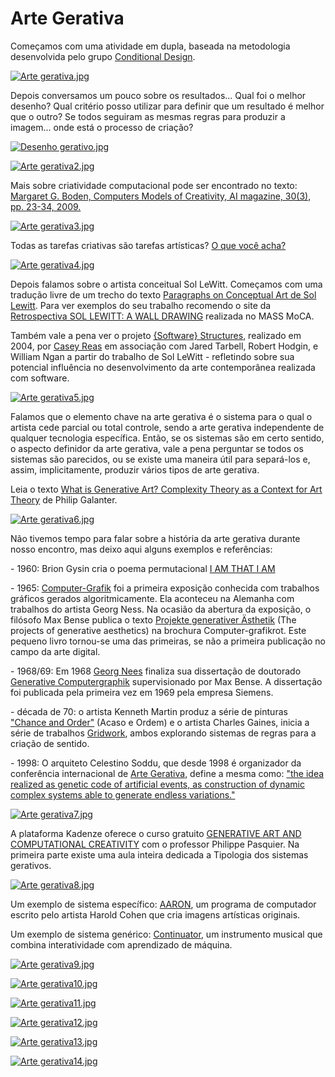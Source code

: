 # Arte Gerativa

Começamos com uma atividade em dupla, baseada na metodologia desenvolvida pelo grupo [Conditional Design](https://conditionaldesign.org/). 

[![Arte gerativa.jpg](https://garoa.net.br/w/images/thumb/Arte_gerativa.jpg/500px-Arte_gerativa.jpg)](https://garoa.net.br/wiki/Arquivo:Arte_gerativa.jpg)


Depois conversamos um pouco sobre os resultados... Qual foi o melhor desenho? Qual critério posso utilizar para definir que um resultado é melhor que o outro? Se todos seguiram as mesmas regras para produzir a imagem... onde está o processo de criação? 

[![Desenho gerativo.jpg](https://garoa.net.br/w/images/thumb/Desenho_gerativo.jpg/500px-Desenho_gerativo.jpg)](https://garoa.net.br/wiki/Arquivo:Desenho_gerativo.jpg)

[![Arte gerativa2.jpg](https://garoa.net.br/w/images/thumb/Arte_gerativa2.jpg/500px-Arte_gerativa2.jpg)](https://garoa.net.br/wiki/Arquivo:Arte_gerativa2.jpg)

Mais sobre criatividade computacional pode ser encontrado no texto: [Margaret G. Boden, Computers Models of Creativity, AI magazine, 30(3), pp. 23-34, 2009.](http://www.aaai.org/ojs/index.php/aimagazine/article/view/2254/2100)

[![Arte gerativa3.jpg](https://garoa.net.br/w/images/thumb/Arte_gerativa3.jpg/500px-Arte_gerativa3.jpg)](https://garoa.net.br/wiki/Arquivo:Arte_gerativa3.jpg)

Todas as tarefas criativas são tarefas artísticas? [O que você acha?](https://garoa.net.br/wiki/Discuss%C3%A3o:Arte_Gerativa)

[![Arte gerativa4.jpg](https://garoa.net.br/w/images/thumb/Arte_gerativa4.jpg/500px-Arte_gerativa4.jpg)](https://garoa.net.br/wiki/Arquivo:Arte_gerativa4.jpg)

Depois falamos sobre o artista conceitual Sol LeWitt. Começamos com uma tradução livre de um trecho do texto [Paragraphs on Conceptual Art de Sol Lewitt](http://emerald.tufts.edu/programs/mma/fah188/sol_lewitt/paragraphs%20on%20conceptual%20art.htm). Para ver exemplos do seu trabalho recomendo o site da [Retrospectiva SOL LEWITT: A WALL DRAWING](http://massmoca.org/sol-lewitt/) realizada no MASS MoCA.

Também vale a pena ver o projeto [{Software} Structures](http://artport.whitney.org/commissions/softwarestructures/), realizado em 2004, por [Casey Reas](http://reas.com/) em associação com Jared Tarbell, Robert Hodgin, e William Ngan a partir do trabalho de Sol LeWitt - refletindo sobre sua potencial influência no desenvolvimento da arte contemporânea realizada com software. 

[![Arte gerativa5.jpg](https://garoa.net.br/w/images/thumb/Arte_gerativa5.jpg/500px-Arte_gerativa5.jpg)](https://garoa.net.br/wiki/Arquivo:Arte_gerativa5.jpg)

Falamos que o elemento chave na arte gerativa é o sistema para o qual o artista cede parcial ou total controle, sendo a arte gerativa independente de qualquer tecnologia específica. Então, se os sistemas são em certo sentido, o aspecto definidor da arte gerativa, vale a pena perguntar se todos os sistemas são parecidos, ou se existe uma maneira útil para separá-los e, assim, implicitamente, produzir vários tipos de arte gerativa.

Leia o texto [What is Generative Art? Complexity Theory as a Context for Art Theory](http://www.philipgalanter.com/downloads/ga2003_paper.pdf) de Philip Galanter.

[![Arte gerativa6.jpg](https://garoa.net.br/w/images/thumb/Arte_gerativa6.jpg/500px-Arte_gerativa6.jpg)](https://garoa.net.br/wiki/Arquivo:Arte_gerativa6.jpg)

Não tivemos tempo para falar sobre a história da arte gerativa durante nosso encontro, mas deixo aqui alguns exemplos e referências:

\- 1960: Brion Gysin cria o poema permutacional [I AM THAT I AM](https://www.youtube.com/watch?v=Hw9dmLCdgyI)

\- 1965: [Computer-Grafik](http://dada.compart-bremen.de/item/exhibition/164) foi a primeira exposição conhecida com trabalhos gráficos gerados algoritmicamente. Ela aconteceu na Alemanha com trabalhos do artista Georg Ness. Na ocasião da abertura da exposição, o filósofo Max Bense publica o texto [Projekte generativer Ästhetik](http://www.computerkunst.org/Bense_Manifest.pdf) (The projects of generative aesthetics) na brochura Computer-grafikrot. Este pequeno livro tornou-se uma das primeiras, se não a primeira publicação no campo da arte digital.

\- 1968/69: Em 1968 [Georg Nees](https://en.wikipedia.org/wiki/Georg_Nees) finaliza sua dissertação de doutorado [Generative Computergraphik](http://dada.compart-bremen.de/item/publication/3) supervisionado por Max Bense. A dissertação foi publicada pela primeira vez em 1969 pela empresa Siemens. 

\- década de 70: o artista Kenneth Martin produz a série de pinturas ["Chance and Order"](http://www.tate.org.uk/art/artworks/martin-chance-and-order-group-vii-drawing-6-t01847) (Acaso e Ordem) e o artista Charles Gaines, inicia a série de trabalhos [Gridwork](https://hammer.ucla.edu/exhibitions/2015/charles-gaines-gridwork-1974-1989/), ambos explorando sistemas de regras para a criação de sentido.

\- 1998: O arquiteto Celestino Soddu, que desde 1998 é organizador da conferência internacional de [Arte Gerativa](http://generativeart.com/), define a mesma como: ["the idea realized as genetic code of artificial events, as construction of dynamic complex systems able to generate endless variations."](http://generativeart.com/)

[![Arte gerativa7.jpg](https://garoa.net.br/w/images/thumb/Arte_gerativa7.jpg/500px-Arte_gerativa7.jpg)](https://garoa.net.br/wiki/Arquivo:Arte_gerativa7.jpg)

A plataforma Kadenze oferece o curso gratuito [GENERATIVE ART AND COMPUTATIONAL CREATIVITY](https://www.kadenze.com/courses/generative-art-and-computational-creativity-i/info) com o professor Philippe Pasquier. Na primeira parte existe uma aula inteira dedicada a Tipologia dos sistemas gerativos.

[![Arte gerativa8.jpg](https://garoa.net.br/w/images/thumb/Arte_gerativa8.jpg/500px-Arte_gerativa8.jpg)](https://garoa.net.br/wiki/Arquivo:Arte_gerativa8.jpg)

Um exemplo de sistema específico: [AARON](http://aaronshome.com/aaron/aaron/index.html), um programa de computador escrito pelo artista Harold Cohen que cria imagens artísticas originais.

Um exemplo de sistema genérico: [Continuator](http://francoispachet.fr/continuator/continuator.html), um instrumento musical que combina interatividade com aprendizado de máquina.

[![Arte gerativa9.jpg](https://garoa.net.br/w/images/thumb/Arte_gerativa9.jpg/500px-Arte_gerativa9.jpg)](https://garoa.net.br/wiki/Arquivo:Arte_gerativa9.jpg)

[![Arte gerativa10.jpg](https://garoa.net.br/w/images/thumb/Arte_gerativa10.jpg/500px-Arte_gerativa10.jpg)](https://garoa.net.br/wiki/Arquivo:Arte_gerativa10.jpg)

[![Arte gerativa11.jpg](https://garoa.net.br/w/images/thumb/Arte_gerativa11.jpg/500px-Arte_gerativa11.jpg)](https://garoa.net.br/wiki/Arquivo:Arte_gerativa11.jpg)

[![Arte gerativa12.jpg](https://garoa.net.br/w/images/thumb/Arte_gerativa12.jpg/500px-Arte_gerativa12.jpg)](https://garoa.net.br/wiki/Arquivo:Arte_gerativa12.jpg)

[![Arte gerativa13.jpg](https://garoa.net.br/w/images/thumb/Arte_gerativa13.jpg/500px-Arte_gerativa13.jpg)](https://garoa.net.br/wiki/Arquivo:Arte_gerativa13.jpg)

[![Arte gerativa14.jpg](https://garoa.net.br/w/images/thumb/Arte_gerativa14.jpg/500px-Arte_gerativa14.jpg)](https://garoa.net.br/wiki/Arquivo:Arte_gerativa14.jpg)